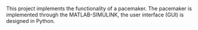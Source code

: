 This project implements the functionality of a pacemaker. The pacemaker is implemented through the MATLAB-SIMULINK, the user interface (GUI) is designed in Python.
